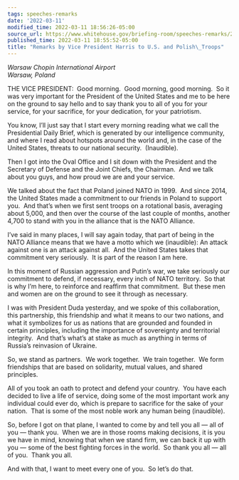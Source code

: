 ```yaml
---
tags: speeches-remarks
date: '2022-03-11'
modified_time: 2022-03-11 18:56:26-05:00
source_url: https://www.whitehouse.gov/briefing-room/speeches-remarks/2022/03/11/remarks-by-vice-president-harris-to-u-s-and-polish-troops/
published_time: 2022-03-11 18:55:52-05:00
title: "Remarks by Vice President Harris to U.S. and Polish\_Troops"
---
```

 
*Warsaw Chopin International Airport  
*Warsaw, Poland**

THE VICE PRESIDENT:  Good morning.  Good morning, good morning.  So it
was very important for the President of the United States and me to be
here on the ground to say hello and to say thank you to all of you for
your service, for your sacrifice, for your dedication, for your
patriotism.  
  
You know, I’ll just say that I start every morning reading what we call
the Presidential Daily Brief, which is generated by our intelligence
community, and where I read about hotspots around the world and, in the
case of the United States, threats to our national security. 
(Inaudible).  
  
Then I got into the Oval Office and I sit down with the President and
the Secretary of Defense and the Joint Chiefs, the Chairman.  And we
talk about you guys, and how proud we are and your service.   
  
We talked about the fact that Poland joined NATO in 1999.  And since
2014, the United States made a commitment to our friends in Poland to
support you.  And that’s when we first sent troops on a rotational
basis, averaging about 5,000, and then over the course of the last
couple of months, another 4,700 to stand with you in the alliance that
is the NATO Alliance.   
  
I’ve said in many places, I will say again today, that part of being in
the NATO Alliance means that we have a motto which we (inaudible): An
attack against one is an attack against all.  And the United States
takes that commitment very seriously.  It is part of the reason I am
here.  
  
In this moment of Russian aggression and Putin’s war, we take seriously
our commitment to defend, if necessary, every inch of NATO territory. 
So that is why I’m here, to reinforce and reaffirm that commitment.  But
these men and women are on the ground to see it through as necessary.   
  
I was with President Duda yesterday, and we spoke of this collaboration,
this partnership, this friendship and what it means to our two nations,
and what it symbolizes for us as nations that are grounded and founded
in certain principles, including the importance of sovereignty and
territorial integrity.  And that’s what’s at stake as much as anything
in terms of Russia’s reinvasion of Ukraine.   
  
So, we stand as partners.  We work together.  We train together.  We
form friendships that are based on solidarity, mutual values, and shared
principles.   
  
All of you took an oath to protect and defend your country.  You have
each decided to live a life of service, doing some of the most important
work any individual could ever do, which is prepare to sacrifice for the
sake of your nation.  That is some of the most noble work any human
being (inaudible).   
  
So, before I got on that plane, I wanted to come by and tell you all —
all of you — thank you.  When we are in those rooms making decisions, it
is you we have in mind, knowing that when we stand firm, we can back it
up with you — some of the best fighting forces in the world.  So thank
you all — all of you.  Thank you all.   
  
And with that, I want to meet every one of you.  So let’s do that.   
